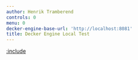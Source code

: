 ```yaml
---
author: Henrik Tramberend
controls: 0
menu: 0
decker-engine-base-url: 'http://localhost:8081'
title: Decker Engine Local Test
---
```


[:include](./engine-content.md)
